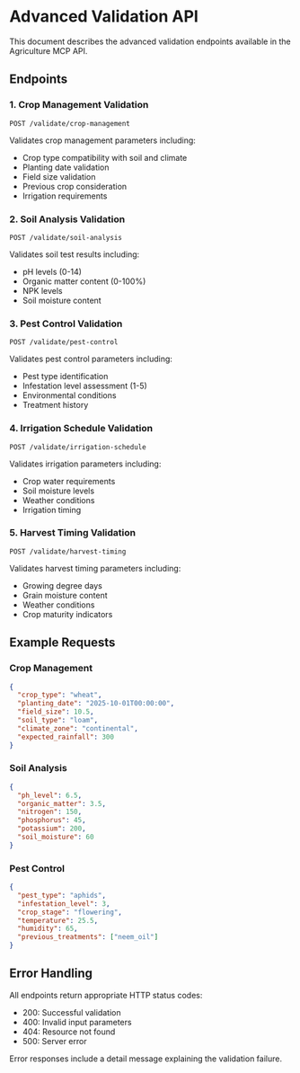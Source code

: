 # Advanced Validation API

This document describes the advanced validation endpoints available in the Agriculture MCP API.

## Endpoints

### 1. Crop Management Validation

`POST /validate/crop-management`

Validates crop management parameters including:

- Crop type compatibility with soil and climate
- Planting date validation
- Field size validation
- Previous crop consideration
- Irrigation requirements

### 2. Soil Analysis Validation

`POST /validate/soil-analysis`

Validates soil test results including:

- pH levels (0-14)
- Organic matter content (0-100%)
- NPK levels
- Soil moisture content

### 3. Pest Control Validation

`POST /validate/pest-control`

Validates pest control parameters including:

- Pest type identification
- Infestation level assessment (1-5)
- Environmental conditions
- Treatment history

### 4. Irrigation Schedule Validation

`POST /validate/irrigation-schedule`

Validates irrigation parameters including:

- Crop water requirements
- Soil moisture levels
- Weather conditions
- Irrigation timing

### 5. Harvest Timing Validation

`POST /validate/harvest-timing`

Validates harvest timing parameters including:

- Growing degree days
- Grain moisture content
- Weather conditions
- Crop maturity indicators

## Example Requests

### Crop Management

```json
{
  "crop_type": "wheat",
  "planting_date": "2025-10-01T00:00:00",
  "field_size": 10.5,
  "soil_type": "loam",
  "climate_zone": "continental",
  "expected_rainfall": 300
}
```

### Soil Analysis

```json
{
  "ph_level": 6.5,
  "organic_matter": 3.5,
  "nitrogen": 150,
  "phosphorus": 45,
  "potassium": 200,
  "soil_moisture": 60
}
```

### Pest Control

```json
{
  "pest_type": "aphids",
  "infestation_level": 3,
  "crop_stage": "flowering",
  "temperature": 25.5,
  "humidity": 65,
  "previous_treatments": ["neem_oil"]
}
```

## Error Handling

All endpoints return appropriate HTTP status codes:

- 200: Successful validation
- 400: Invalid input parameters
- 404: Resource not found
- 500: Server error

Error responses include a detail message explaining the validation failure.
